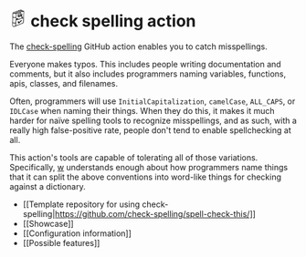 # <img alt="check-spelling logo" src="https://github.com/check-spelling/art/blob/main/logo/spell-check.png" width="30"> check spelling action

The [check-spelling](https://github.com/marketplace/actions/check-spelling) GitHub action enables you to catch misspellings.

Everyone makes typos. This includes people writing documentation and comments,
but it also includes programmers naming variables, functions, apis, classes,
and filenames.

Often, programmers will use `InitialCapitalization`, `camelCase`,
`ALL_CAPS`, or `IDLCase` when naming their things. When they do this, it makes
it much harder for naïve spelling tools to recognize misspellings, and as such,
with a really high false-positive rate, people don't tend to enable spellchecking
at all.

This action's tools are capable of tolerating all of those variations.
Specifically, [w](https://github.com/jsoref/spelling/blob/main/w) understands
enough about how programmers name things that it can split the above conventions
into word-like things for checking against a dictionary.

* [[Template repository for using check-spelling|https://github.com/check-spelling/spell-check-this/]]
* [[Showcase]]
* [[Configuration information]]
* [[Possible features]]